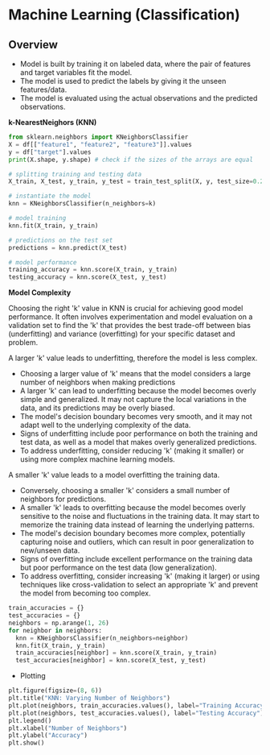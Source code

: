 # Machine Learning (Classification)

## Overview
- Model is built by training it on labeled data, where the pair of features and target variables fit the model.
- The model is used to predict the labels by giving it the unseen features/data.
- The model is evaluated using the actual observations and the predicted observations.

**k-NearestNeighors (KNN)**

```python
from sklearn.neighbors import KNeighborsClassifier
X = df[["feature1", "feature2", "feature3"]].values
y = df["target"].values
print(X.shape, y.shape) # check if the sizes of the arrays are equal

# splitting training and testing data
X_train, X_test, y_train, y_test = train_test_split(X, y, test_size=0.25, random_state=123)

# instantiate the model
knn = KNeighborsClassifier(n_neighbors=k)

# model training
knn.fit(X_train, y_train)

# predictions on the test set
predictions = knn.predict(X_test)

# model performance
training_accuracy = knn.score(X_train, y_train)
testing_accuracy = knn.score(X_test, y_test)

```

**Model Complexity**

Choosing the right 'k' value in KNN is crucial for achieving good model performance. It often involves experimentation
and model evaluation on a validation set to find the 'k' that provides the best trade-off between bias (underfitting) and
variance (overfitting) for your specific dataset and problem.

A larger 'k' value leads to underfitting, therefore the model is less complex.
- Choosing a larger value of 'k' means that the model considers a large number of neighbors when making predictions
- A larger 'k' can lead to underfitting because the model becomes overly simple and generalized. It may not capture the local variations in the data, and its predictions may be overly biased.
- The model's decision boundary becomes very smooth, and it may not adapt well to the underlying complexity of the data.
- Signs of underfitting include poor performance on both the training and test data, as well as a model that makes overly generalized predictions.
- To address underfitting, consider reducing 'k' (making it smaller) or using more complex machine learning models.

A smaller 'k' value leads to a model overfitting the training data.
- Conversely, choosing a smaller 'k' considers a small number of neighbors for predictions.
- A smaller 'k' leads to overfitting because the model becomes overly sensitive to the noise and fluctuations in the training data. It may start to memorize the training data instead of learning the underlying patterns.
- The model's decision boundary becomes more complex, potentially capturing noise and outliers, which can result in poor generalization to new/unseen data.
- Signs of overfitting include excellent performance on the training data but poor performance on the test data (low generalization).
- To address overfitting, consider increasing 'k' (making it larger) or using techniques like cross-validation to select an appropriate 'k' and prevent the model from becoming too complex.

```python
train_accuracies = {}
test_accuracies = {}
neighbors = np.arange(1, 26)
for neighbor in neighbors:
  knn = KNeighborsClassifier(n_neighbors=neighbor)
  knn.fit(X_train, y_train)
  train_accuracies[neighbor] = knn.score(X_train, y_train)
  test_accuracies[neighbor] = knn.score(X_test, y_test)
```

- Plotting
```python
plt.figure(figsize=(8, 6))
plt.title("KNN: Varying Number of Neighbors")
plt.plot(neighbors, train_accuracies.values(), label="Training Accuracy")
plt.plot(neighbors, test_accuracies.values(), label="Testing Accuracy")
plt.legend()
plt.xlabel("Number of Neighbors")
plt.ylabel("Accuracy")
plt.show()
```

